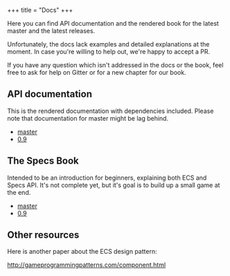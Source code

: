 +++
title = "Docs"
+++

Here you can find API documentation and the rendered book for the latest
master and the latest releases.

Unfortunately, the docs lack examples and detailed
explanations at the moment. In case you're willing to help out,
we're happy to accept a PR.

If you have any question which isn't addressed in the docs or the book,
feel free to ask for help on Gitter or for a new chapter for our book.

## API documentation

This is the rendered documentation with dependencies included.
Please note that documentation for master might be lag behind.

* [master](docs/master/specs/)
* [0.9](docs/0.9/specs/)

## The Specs Book

Intended to be an introduction for beginners, explaining both ECS and
Specs API. It's not complete yet, but it's goal is to build up a small
game at the end.

* [master](book/master/)
* [0.9](book/0.9/)

## Other resources

Here is another paper about the ECS design pattern:

http://gameprogrammingpatterns.com/component.html

